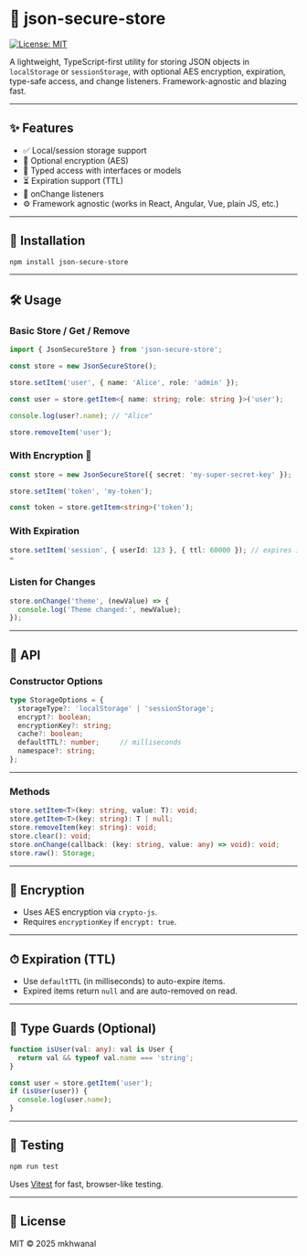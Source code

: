# 🏦 json-secure-store

[![License: MIT](https://img.shields.io/badge/License-MIT-yellow.svg)](https://opensource.org/licenses/MIT)

A lightweight, TypeScript-first utility for storing JSON objects in `localStorage` or `sessionStorage`, with optional AES encryption, expiration, type-safe access, and change listeners. Framework-agnostic and blazing fast.

---

## ✨ Features

- ✅ Local/session storage support
- 🔐 Optional encryption (AES)
- 🧠 Typed access with interfaces or models
- ⏳ Expiration support (TTL)
- 🔄 onChange listeners
- ⚙️ Framework agnostic (works in React, Angular, Vue, plain JS, etc.)

---

## 📅 Installation

```bash
npm install json-secure-store
```

---

## 🛠️ Usage
### Basic Store / Get / Remove

```ts
import { JsonSecureStore } from 'json-secure-store';

const store = new JsonSecureStore();

store.setItem('user', { name: 'Alice', role: 'admin' });

const user = store.getItem<{ name: string; role: string }>('user');

console.log(user?.name); // "Alice"

store.removeItem('user');
```

### With Encryption 🔐

```ts
const store = new JsonSecureStore({ secret: 'my-super-secret-key' });

store.setItem('token', 'my-token');

const token = store.getItem<string>('token');
```

### With Expiration

```ts
store.setItem('session', { userId: 123 }, { ttl: 60000 }); // expires in 60 seconds
=
```

### Listen for Changes

```ts
store.onChange('theme', (newValue) => {
  console.log('Theme changed:', newValue);
});
```


---

## 🧹 API

### Constructor Options

```ts
type StorageOptions = {
  storageType?: 'localStorage' | 'sessionStorage';
  encrypt?: boolean;
  encryptionKey?: string;
  cache?: boolean;
  defaultTTL?: number;     // milliseconds
  namespace?: string;
};
```

---

### Methods

```ts
store.setItem<T>(key: string, value: T): void;
store.getItem<T>(key: string): T | null;
store.removeItem(key: string): void;
store.clear(): void;
store.onChange(callback: (key: string, value: any) => void): void;
store.raw(): Storage;
```

---

## 🔐 Encryption

- Uses AES encryption via `crypto-js`.
- Requires `encryptionKey` if `encrypt: true`.

---

## ⏱ Expiration (TTL)

- Use `defaultTTL` (in milliseconds) to auto-expire items.
- Expired items return `null` and are auto-removed on read.

---

## 🧠 Type Guards (Optional)

```ts
function isUser(val: any): val is User {
  return val && typeof val.name === 'string';
}

const user = store.getItem('user');
if (isUser(user)) {
  console.log(user.name);
}
```

---

## 🧺 Testing

```bash
npm run test
```

Uses [Vitest](https://vitest.dev/) for fast, browser-like testing.

---

## 🗾 License

MIT © 2025 mkhwanal